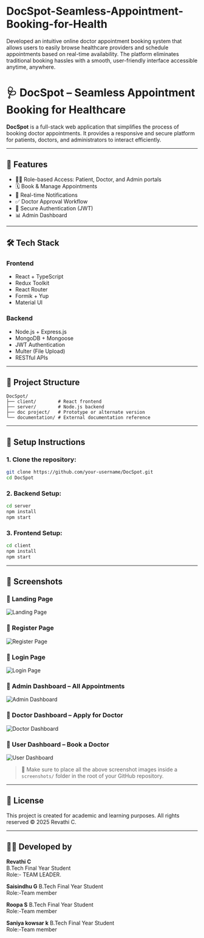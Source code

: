 # DocSpot-Seamless-Appointment-Booking-for-Health
Developed an intuitive online doctor appointment booking system that allows users to easily browse healthcare providers and schedule appointments based on real-time availability. The platform eliminates traditional booking hassles with a smooth, user-friendly interface accessible anytime, anywhere.         

# 🩺 DocSpot – Seamless Appointment Booking for Healthcare

**DocSpot** is a full-stack web application that simplifies the process of booking doctor appointments. It provides a responsive and secure platform for patients, doctors, and administrators to interact efficiently.

---

## 🚀 Features

- 🧑‍⚕️ Role-based Access: Patient, Doctor, and Admin portals
- 🗓️ Book & Manage Appointments
- 📢 Real-time Notifications
- ✅ Doctor Approval Workflow
- 🔐 Secure Authentication (JWT)
- 📊 Admin Dashboard

---

## 🛠 Tech Stack

### Frontend
- React + TypeScript
- Redux Toolkit
- React Router
- Formik + Yup
- Material UI

### Backend
- Node.js + Express.js
- MongoDB + Mongoose
- JWT Authentication
- Multer (File Upload)
- RESTful APIs

---

## 📁 Project Structure

```
DocSpot/
├── client/        # React frontend
├── server/        # Node.js backend
├── doc project/   # Prototype or alternate version
└── documentation/ # External documentation reference
```

---

## 🔧 Setup Instructions

### 1. Clone the repository:
```bash
git clone https://github.com/your-username/DocSpot.git
cd DocSpot
```

### 2. Backend Setup:
```bash
cd server
npm install
npm start
```

### 3. Frontend Setup:
```bash
cd client
npm install
npm start
```

---

## 📸 Screenshots

### 🔹 Landing Page
![Landing Page](./screenshots/landing-page.png)

### 🔹 Register Page
![Register Page](./screenshots/register-page.png)

### 🔹 Login Page
![Login Page](./screenshots/login-page.png)

### 🔹 Admin Dashboard – All Appointments
![Admin Dashboard](./screenshots/admin-dashboard.png)

### 🔹 Doctor Dashboard – Apply for Doctor
![Doctor Dashboard](./screenshots/doctor-dashboard.png)

### 🔹 User Dashboard – Book a Doctor
![User Dashboard](./screenshots/user-dashboard.png)

> 📁 Make sure to place all the above screenshot images inside a `screenshots/` folder in the root of your GitHub repository.

---

## 📃 License

This project is created for academic and learning purposes. All rights reserved © 2025 Revathi C.

---

## 🙋‍♀️ Developed by

**Revathi C**  
B.Tech Final Year Student  
Role:- TEAM LEADER.

**Saisindhu G**
B.Tech Final Year Student  
Role:-Team member

**Roopa S**
B.Tech Final Year Student  
Role:-Team member

**Saniya kowsar k**
B.Tech Final Year Student  
Role:-Team member





